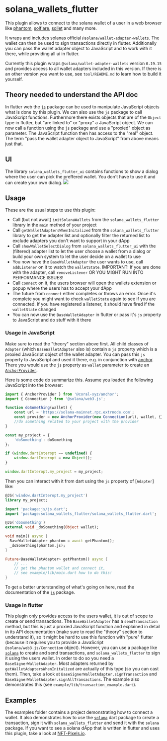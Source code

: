 # solana_wallets_flutter

This plugin allows to connect to the solana wallet of a user in a web browser like [phantom](https://phantom.app/), [solflare](https://solflare.com/), [sollet](https://www.sollet.io/) and many more.

It wraps and includes solanas official [`@solana/wallet-adapter-wallets`](https://www.npmjs.com/package/@solana/wallet-adapter-wallets). The wallet can then be used to sign transactions directly in flutter. Additionally you can pass the wallet adapter object to JavaScript and to work with it there, while providing all ui in flutter.

Currently this plugin wraps `@solana/wallet-adapter-wallets` version `0.19.15` and provides access to all wallet adapters included in this version. If there is an other version you want to use, see `tool/README.md` to learn how to build it yourself.

## Theory needed to understand the API doc
In flutter web the [`js`](https://pub.dev/packages/js) package can be used to manipulate JavaScript objects what is done by this plugin. We can also use the `js` package to call JavaScript functions. Furthermore there exists objects that are of the `Object` type in flutter, but "are linked to" or "proxy" a JavaScript object. We can now call a function using the `js` package and use a "proxied" object as parameter. The JavaScript function then has access to the "real" object. The term "pass the wallet adapter object to JavaScript" from above means just that.

## UI
The library `solana_wallets_flutter_ui` contains functions to show a dialog where the user can pick the preffered wallet. You don't have to use it and can create your own dialog.
![](https://raw.githubusercontent.com/EPNW/solana_wallets_flutter/master/example/example.webp)

## Usage
These are the usual steps to use this plugin:
* Call (but not await) `initSolanaWallets` from the `solana_wallets_flutter` library in the `main` method of your project
* Call `getWalletAdaptersWhenInitalized` from the `solana_wallets_flutter` library to get the adapter list and optionally filter the returned list to exclude adapters you don't want to support in your dApp
* Call `showWalletSelectDialog` from `solana_wallets_flutter_ui` with the (filtered) adapter list to let the user choose a wallet from a dialog or build your own system to let the user decide on a wallet to use
* You now have the `BaseWalletAdapter` the user wants to use, call `addListener` on it to watch the `walletState`. IMPORTANT: If you are done with the adapter, call `removeListener` OR YOU MIGHT RUN INTO PERFORMANCE ISSUES!
* Call `connect` on it, the users browser will open the wallets extension or popup where the users has to accept your dApp
* The future from `connect` either completes or throws an error. Once it's complete you might want to check `walletState` again to see if you are connected. If you have registered a listener, it should have fired if the `walletState` changed
* You can now use the `BaseWalletAdapter` in flutter or pass it's `js` property to JavaScript and do stuff with it there

### Usage in JavaScript
Make sure to read the "theory" section above first. All child classes of `Adapter` (which `BaseWalletAdapter` also is) contain a `js` property which is a proxied JavaScript object of the wallet adapter. You can pass this `js` property to JavaScript and used it there, e.g. in conjunction with [anchor](https://github.com/coral-xyz/anchor). There you would use the `js` property as `wallet` parameter to create an [`AnchorProvider`](https://coral-xyz.github.io/anchor/ts/classes/AnchorProvider.html).

Here is some code do summarize this. Assume you loaded the following JavaScript into the browser:
```javascript
import { AnchorProvider } from '@coral-xyz/anchor';
import { Connection } from '@solana/web3.js';

function doSomething(wallet) {
    const url = 'https://solana-mainnet.rpc.extrnode.com';
    const provider = new AnchorProvider(new Connection(url), wallet, {});
    //do something related to your project with the provider
}

const my_project = {
    'doSomething': doSomething
};

if (window.dartInteropt == undefined) {
    window.dartInteropt = new Object();
}

window.dartInteropt.my_project = my_project;
```
Then you can interact with it from dart using the `js` property of [`Adapter`] like:
```dart
@JS('window.dartInteropt.my_project')
library my_project;

import 'package:js/js.dart';
import 'package:solana_wallets_flutter/solana_wallets_flutter.dart';

@JS('doSomething')
external void _doSomething(Object wallet);

void main() async {
  BaseWalletAdapter phantom = await getPhantom();
  _doSomething(phantom.js);
}

Future<BaseWalletAdapter> getPhantom() async {
    // ...
    // get the phantom wallet and connect it,
    // see example/lib/main.dart how to do this!
}
```
To get a better unterstanding of what's going on here, read the documentation of the [`js`](https://pub.dev/packages/js) package.

### Usage in flutter
This plugin only provides access to the users wallet, it is out of scope to create or send transactions. The `BaseWalletAdapter` has a `sendTransaction` method, but this is just a proxied JavaScript function and explained in detail in its API documentation (make sure to read the "theory" section to understand it), so it might be hard to use this function with "pure" flutter (because it requires you to provide a JavaScript `@solana/web3.js/Connection` object). However, you can use a package like [`solana`](https://pub.dev/packages/solana) to create and send transactions, and `solana_wallets_flutter` to sign it using the users wallet. In order to do so you need a `BaseSignerWalletAdapter`. Most adapters returned by `getWalletAdaptersWhenInitalized` are actually of this type (so you can cast them). Then, take a look at `BaseSignerWalletAdapter.signTransaction` and `BaseSignerWalletAdapter.signAllTransactions`. The example also demonstrates this (see `example/lib/transaction_example.dart`).

## Examples
The examples folder contains a project demonstrating how to connect a wallet. It also demonstrates how to use the [`solana`](https://pub.dev/packages/solana) dart package to create a transaction, sign it with `solana_wallets_flutter` and send it with the `solana` package. If you want to see a solana dApp that is written in flutter and uses this plugin, take a look at [NFT-Pixels.io](https://nft-pixels.io).